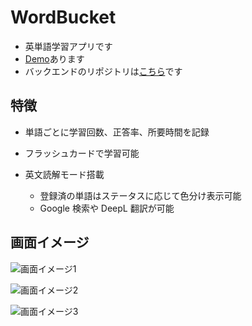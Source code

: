 # WordBucket

- 英単語学習アプリです
- [Demo](https://word-bucket.narulab.xyz/)あります
- バックエンドのリポジトリは[こちら](https://github.com/na-ah/WordBucketAPI)です

## 特徴

- 単語ごとに学習回数、正答率、所要時間を記録
- フラッシュカードで学習可能
- 英文読解モード搭載

  - 登録済の単語はステータスに応じて色分け表示可能
  - Google 検索や DeepL 翻訳が可能

## 画面イメージ

![画面イメージ1](https://portfolio.narulab.xyz/_next/image?url=%2Fimages%2Fwordbucket1.png&w=640&q=75)

![画面イメージ2](https://portfolio.narulab.xyz/_next/image?url=%2Fimages%2Fwordbucket2.png&w=1080&q=75)

![画面イメージ3](https://portfolio.narulab.xyz/_next/image?url=%2Fimages%2Fwordbucket5.png&w=640&q=75)
